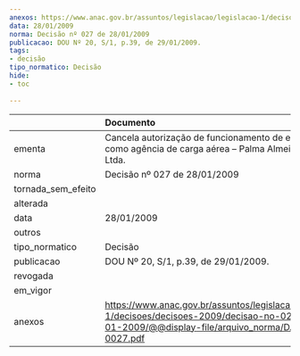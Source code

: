 ```yaml
---
anexos: https://www.anac.gov.br/assuntos/legislacao/legislacao-1/decisoes/decisoes-2009/decisao-no-027-de-28-01-2009/@@display-file/arquivo_norma/DA2009-0027.pdf
data: 28/01/2009
norma: Decisão nº 027 de 28/01/2009
publicacao: DOU Nº 20, S/1, p.39, de 29/01/2009.
tags:
- decisão
tipo_normatico: Decisão
hide: 
- toc 
 
---
```


|                    | Documento                                                                                                                                                 |
|:-------------------|:----------------------------------------------------------------------------------------------------------------------------------------------------------|
| ementa             | Cancela autorização de funcionamento de empresa como agência de carga aérea – Palma Almeida e Almeida Ltda.                                               |
| norma              | Decisão nº 027 de 28/01/2009                                                                                                                              |
| tornada_sem_efeito |                                                                                                                                                           |
| alterada           |                                                                                                                                                           |
| data               | 28/01/2009                                                                                                                                                |
| outros             |                                                                                                                                                           |
| tipo_normatico     | Decisão                                                                                                                                                   |
| publicacao         | DOU Nº 20, S/1, p.39, de 29/01/2009.                                                                                                                      |
| revogada           |                                                                                                                                                           |
| em_vigor           |                                                                                                                                                           |
| anexos             | https://www.anac.gov.br/assuntos/legislacao/legislacao-1/decisoes/decisoes-2009/decisao-no-027-de-28-01-2009/@@display-file/arquivo_norma/DA2009-0027.pdf |
